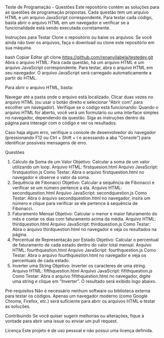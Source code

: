 Teste de Programação - Questões
Este repositório contém as soluções para as questões de programação propostas. Cada questão tem um arquivo HTML e um arquivo JavaScript correspondente. Para testar cada código, basta abrir o arquivo HTML em um navegador e verificar se a funcionalidade está sendo executada corretamente.

Instruções para Testar
Clone o repositório ou baixe os arquivos: Se você ainda não tiver os arquivos, faça o download ou clone este repositório em sua máquina.

bash
Copiar
Editar
git clone <https://github.com/renanvilabela/testedev.git>
Abra o arquivo HTML: Para cada questão, há um arquivo HTML e um arquivo JavaScript correspondente. Para testar, abra o arquivo HTML em seu navegador. O arquivo JavaScript será carregado automaticamente a partir do HTML.

Para abrir o arquivo HTML, basta:

Navegar até a pasta onde o arquivo está localizado.
Clicar duas vezes no arquivo HTML (ou usar o botão direito e selecionar "Abrir com" para escolher um navegador).
Verifique se o código está funcionando: Quando o arquivo HTML for aberto, você verá um formulário ou uma interface simples no navegador, dependendo da questão. Siga as instruções dentro da página para interagir com o código e ver os resultados.

Caso haja algum erro, verifique o console de desenvolvedor do navegador (pressionando F12 ou Ctrl + Shift + I e acessando a aba "Console") para identificar possíveis mensagens de erro.

Questões

1. Cálculo da Soma de um Valor
Objetivo: Calcular a soma de um valor utilizando um loop.
Arquivo HTML: firstquesion.html
Arquivo JavaScript: firstquestion.js
Como Testar: Abra o arquivo firstquestion.html no navegador e observe o valor da soma.
2. Sequência de Fibonacci
Objetivo: Calcular a sequência de Fibonacci e verificar se um número pertence a ela.
Arquivo HTML: secondquestion.html
Arquivo JavaScript: secondquestion.js
Como Testar: Abra o arquivo secondquestion.html no navegador, insira um número e clique para verificar se ele pertence à sequência de Fibonacci.
3. Faturamento Mensal
Objetivo: Calcular o menor e maior faturamento do mês e contar os dias com faturamento acima da média.
Arquivo HTML: thirdquestion.html
Arquivo JavaScript: thirdquestion.js
Como Testar: Abra o arquivo thirdquestion.html no navegador e veja os resultados na página.
4. Percentual de Representação por Estado
Objetivo: Calcular o percentual de faturamento de cada estado dentro do valor total mensal.
Arquivo HTML: fourthquestion.html
Arquivo JavaScript: fourthquestion.js
Como Testar: Abra o arquivo fourthquestion.html no navegador e veja os percentuais de cada estado.
5. Inverter uma String
Objetivo: Inverter os caracteres de uma string.
Arquivo HTML: fifthquestion.html
Arquivo JavaScript: fifithquestion.js
Como Testar: Abra o arquivo fifithquestion.html no navegador, digite uma string e clique em "Inverter". O resultado será exibido logo abaixo.

Pré-requisitos
Não é necessário nenhum software ou biblioteca externa para testar os códigos. Apenas um navegador moderno (como Google Chrome, Firefox, etc.) será suficiente para abrir os arquivos HTML e testar as soluções.

Contribuindo
Se você quiser sugerir melhorias ou alterações, fique à vontade para abrir uma issue ou enviar um pull request.

Licença
Este projeto é de uso pessoal e não possui uma licença definida.

